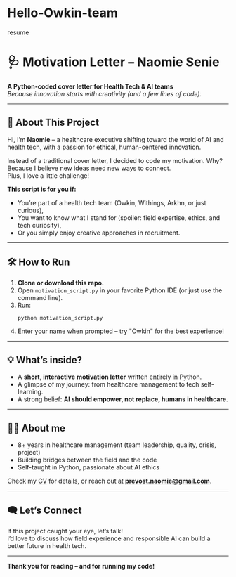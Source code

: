 # Hello-Owkin-team
resume
# 🩺 Motivation Letter – Naomie Senie

**A Python-coded cover letter for Health Tech & AI teams**  
_Because innovation starts with creativity (and a few lines of code)._

---

## 🚀 About This Project

Hi, I’m **Naomie** – a healthcare executive shifting toward the world of AI and health tech, with a passion for ethical, human-centered innovation.

Instead of a traditional cover letter, I decided to code my motivation. Why?  
Because I believe new ideas need new ways to connect.  
Plus, I love a little challenge!

**This script is for you if:**
- You’re part of a health tech team (Owkin, Withings, Arkhn, or just curious),
- You want to know what I stand for (spoiler: field expertise, ethics, and tech curiosity),
- Or you simply enjoy creative approaches in recruitment.

---

## 🛠 How to Run

1. **Clone or download this repo.**
2. Open `motivation_script.py` in your favorite Python IDE (or just use the command line).
3. Run:
    ```bash
    python motivation_script.py
    ```
4. Enter your name when prompted – try "Owkin" for the best experience!

---

## 💡 What’s inside?

- A **short, interactive motivation letter** written entirely in Python.
- A glimpse of my journey: from healthcare management to tech self-learning.
- A strong belief: **AI should empower, not replace, humans in healthcare**.

---

## 👩‍💻 About me

- 8+ years in healthcare management (team leadership, quality, crisis, project)
- Building bridges between the field and the code
- Self-taught in Python, passionate about AI ethics

Check my [CV](./Naomie_Senie_CV_EN.pdf) for details, or reach out at **prevost.naomie@gmail.com**.

---

## 🗨️ Let’s Connect

If this project caught your eye, let’s talk!  
I’d love to discuss how field experience and responsible AI can build a better future in health tech.

---

**Thank you for reading – and for running my code!**
